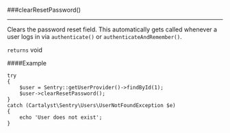 <a id="clearResetPassword"></a>
###clearResetPassword()

----------

Clears the password reset field. This automatically gets called whenever a user logs in via `authenticate()` or `authenticateAndRemember()`.

`returns` void

####Example

	try
	{
		$user = Sentry::getUserProvider()->findById(1);
		$user->clearResetPassword();
	}
	catch (Cartalyst\Sentry\Users\UserNotFoundException $e)
	{
		echo 'User does not exist';
	}